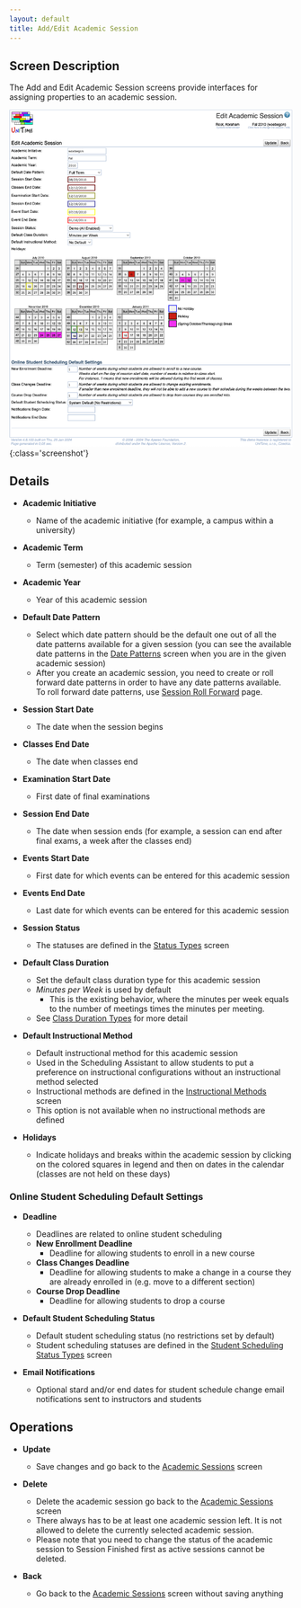 ```yaml
---
layout: default
title: Add/Edit Academic Session
---
```



## Screen Description

The Add and Edit Academic Session screens provide interfaces for assigning properties to an academic session.

![Edit Academic Session](images/edit-academic-session.png){:class='screenshot'}

## Details

* **Academic Initiative**
	* Name of the academic initiative (for example, a campus within a university)

* **Academic Term**
	* Term (semester) of this academic session

* **Academic Year**
	* Year of this academic session

* **Default Date Pattern**
	* Select which date pattern should be the default one out of all the date patterns available for a given session (you can see the available date patterns in the [Date Patterns](date-patterns) screen when you are in the given academic session)
	* After you create an academic session, you need to create or roll forward date patterns in order to have any date patterns available. To roll forward date patterns, use [Session Roll Forward](https://sites.google.com/a/unitime.org/help/index_php?title=Session_Roll_Forward&action=edit) page.

* **Session Start Date**
	* The date when the session begins

* **Classes End Date**
	* The date when classes end

* **Examination Start Date**
	* First date of final examinations

* **Session End Date**
	* The date when session ends (for example, a session can end after final exams, a week after the classes end)

* **Events Start Date**
	* First date for which events can be entered for this academic session

* **Events End Date**
	* Last date for which events can be entered for this academic session

* **Session Status**
	* The statuses are defined in the [Status Types](status-types) screen

* **Default Class Duration**
	* Set the default class duration type for this academic session
	* _Minutes per Week_ is used by default
		* This is the existing behavior, where the minutes per week equals to the number of meetings times the minutes per meeting.
	* See [Class Duration Types](class-duration-types) for more detail

* **Default Instructional Method**
	* Default instructional method for this academic session
	* Used in the Scheduling Assistant to allow students to put a preference on instructional configurations without an instructional method selected
	* Instructional methods are defined in the [Instructional Methods](instructional-methods) screen
	* This option is not available when no instructional methods are defined

* **Holidays**
	* Indicate holidays and breaks within the academic session by clicking on the colored squares in legend and then on dates in the calendar (classes are not held on these days)

### Online Student Scheduling Default Settings

* **Deadline**
	* Deadlines are related to online student scheduling
	* **New Enrollment Deadline**
		* Deadline for allowing students to enroll in a new course
	* **Class Changes Deadline**
		* Deadline for allowing students to make a change in a course they are already enrolled in (e.g. move to a different section)
	* **Course Drop Deadline**
		* Deadline for allowing students to drop a course

* **Default Student Scheduling Status**
	* Default student scheduling status (no restrictions set by default)
	* Student scheduling statuses are defined in the [Student Scheduling Status Types](student-scheduling-status-types) screen

* **Email Notifications**
	* Optional stard and/or end dates for student schedule change email notifications sent to instructors and students

## Operations

* **Update**
	* Save changes and go back to the [Academic Sessions](academic-sessions) screen

* **Delete**
	* Delete the academic session go back to the [Academic Sessions](academic-sessions) screen
	* There always has to be at least one academic session left. It is not allowed to delete the currently selected academic session.
	* Please note that you need to change the status of the academic session to Session Finished first as active sessions cannot be deleted.

* **Back**
	* Go back to the [Academic Sessions](academic-sessions) screen without saving anything



